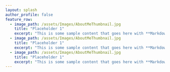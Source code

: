 ```yaml
---
layout: splash
author_profile: false
feature_row:
  - image_path: /assets/Images/AboutMeThumbnail.jpg
    title: "Placeholder 1"
    excerpt: "This is some sample content that goes here with **Markdown** formatting."
  - image_path: /assets/Images/AboutMeThumbnail.jpg
    title: "Placeholder 1"
    excerpt: "This is some sample content that goes here with **Markdown** formatting."
  - image_path: /assets/Images/AboutMeThumbnail.jpg
    title: "Placeholder 1"
    excerpt: "This is some sample content that goes here with **Markdown** formatting."
---
```

